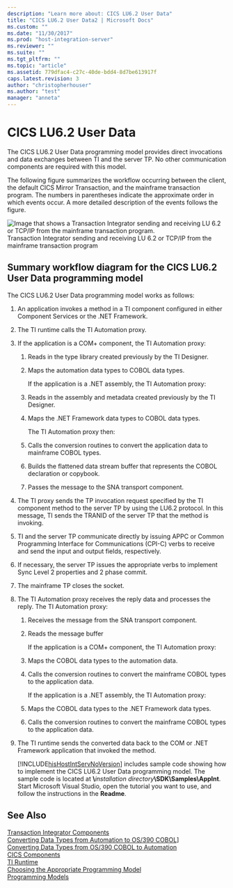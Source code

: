 ```yaml
---
description: "Learn more about: CICS LU6.2 User Data"
title: "CICS LU6.2 User Data2 | Microsoft Docs"
ms.custom: ""
ms.date: "11/30/2017"
ms.prod: "host-integration-server"
ms.reviewer: ""
ms.suite: ""
ms.tgt_pltfrm: ""
ms.topic: "article"
ms.assetid: 779dfac4-c27c-40de-bdd4-8d7be613917f
caps.latest.revision: 3
author: "christopherhouser"
ms.author: "test"
manager: "anneta"
---
```

# CICS LU6.2 User Data
The CICS LU6.2 User Data programming model provides direct invocations and data exchanges between TI and the server TP. No other communication components are required with this model.  
  
 The following figure summarizes the workflow occurring between the client, the default CICS Mirror Transaction, and the mainframe transaction program. The numbers in parentheses indicate the approximate order in which events occur. A more detailed description of the events follows the figure.  
  
 ![Image that shows a Transaction Integrator sending and receiving LU 6.2 or TCP/IP from the mainframe transaction program.](../core/media/his-ti14.gif "his_ti14")  
Transaction Integrator sending and receiving LU 6.2 or TCP/IP from the mainframe transaction program  
  
## Summary workflow diagram for the CICS LU6.2 User Data programming model  
 The CICS LU6.2 User Data programming model works as follows:  
  
1. An application invokes a method in a TI component configured in either Component Services or the .NET Framework.  
  
2. The TI runtime calls the TI Automation proxy.  
  
3. If the application is a COM+ component, the TI Automation proxy:  
  
   1. Reads in the type library created previously by the TI Designer.  
  
   2. Maps the automation data types to COBOL data types.  
  
      If the application is a .NET assembly, the TI Automation proxy:  
  
   3. Reads in the assembly and metadata created previously by the TI Designer.  
  
   4. Maps the .NET Framework data types to COBOL data types.  
  
      The TI Automation proxy then:  
  
   5. Calls the conversion routines to convert the application data to mainframe COBOL types.  
  
   6. Builds the flattened data stream buffer that represents the COBOL declaration or copybook.  
  
   7. Passes the message to the SNA transport component.  
  
4. The TI proxy sends the TP invocation request specified by the TI component method to the server TP by using the LU6.2 protocol. In this message, TI sends the TRANID of the server TP that the method is invoking.  
  
5. TI and the server TP communicate directly by issuing APPC or Common Programming Interface for Communications (CPI-C) verbs to receive and send the input and output fields, respectively.  
  
6. If necessary, the server TP issues the appropriate verbs to implement Sync Level 2 properties and 2 phase commit.  
  
7. The mainframe TP closes the socket.  
  
8. The TI Automation proxy receives the reply data and processes the reply. The TI Automation proxy:  
  
   1. Receives the message from the SNA transport component.  
  
   2. Reads the message buffer  
  
      If the application is a COM+ component, the TI Automation proxy:  
  
   3. Maps the COBOL data types to the automation data.  
  
   4. Calls the conversion routines to convert the mainframe COBOL types to the application data.  
  
      If the application is a .NET assembly, the TI Automation proxy:  
  
   5. Maps the COBOL data types to the .NET Framework data types.  
  
   6. Calls the conversion routines to convert the mainframe COBOL types to the application data.  
  
9. The TI runtime sends the converted data back to the COM or .NET Framework application that invoked the method.  
  
   [!INCLUDE[hisHostIntServNoVersion](../includes/hishostintservnoversion-md.md)] includes sample code showing how to implement the CICS LU6.2 User Data programming model. The sample code is located at **\\**<em>installation directory</em>**\SDK\Samples\AppInt**. Start Microsoft Visual Studio, open the tutorial you want to use, and follow the instructions in the **Readme**.  
  
## See Also  
 [Transaction Integrator Components](../core/transaction-integrator-components1.md)    
 [Converting Data Types from Automation to OS/390 COBOL\]](./converting-data-types-from-automation-to-os-390-cobol]2.md)   
 [Converting Data Types from OS/390 COBOL to Automation](./converting-data-types-from-os-390-cobol-to-automation2.md)   
 [CICS Components](../core/cics-components1.md)   
 [TI Runtime](../core/ti-runtime2.md)   
 [Choosing the Appropriate Programming Model](../core/choosing-the-appropriate-programming-model1.md)   
 [Programming Models](../core/programming-models2.md)
